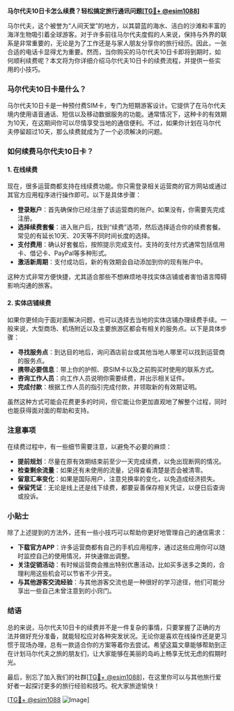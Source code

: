 **马尔代夫10日卡怎么续费？轻松搞定旅行通讯问题[[TG💪+ @esim1088](https://t.me/s/esim1088)]**

马尔代夫，这个被誉为“人间天堂”的地方，以其碧蓝的海水、洁白的沙滩和丰富的海洋生物吸引着全球游客。对于许多前往马尔代夫度假的人来说，保持与外界的联系是非常重要的，无论是为了工作还是与家人朋友分享你的旅行经历。因此，一张合适的电话卡显得尤为重要。然而，当你购买的马尔代夫10日卡即将到期时，如何顺利续费呢？本文将为你详细介绍马尔代夫10日卡的续费流程，并提供一些实用的小技巧。

### 马尔代夫10日卡是什么？

马尔代夫10日卡是一种预付费SIM卡，专门为短期游客设计。它提供了在马尔代夫境内使用语音通话、短信以及移动数据服务的功能。通常情况下，这种卡的有效期为10天，在这期间你可以尽情享受当地的通信便利。不过，如果你计划在马尔代夫停留超过10天，那么续费就成为了一个必须解决的问题。

### 如何续费马尔代夫10日卡？

#### 1. 在线续费

现在，很多运营商都支持在线续费功能。你只需登录相关运营商的官方网站或通过其官方应用程序进行操作即可。以下是具体步骤：

- **登录账户**：首先确保你已经注册了该运营商的账户。如果没有，你需要先完成注册。
- **选择续费套餐**：进入账户后，找到“续费”选项，然后选择适合你的续费套餐。常见的有延长10天、20天等不同时间长度的选择。
- **支付费用**：确认好套餐后，按照提示完成支付。支持的支付方式通常包括信用卡、借记卡、PayPal等多种形式。
- **激活新周期**：支付成功后，新的有效期会自动添加到你的现有账户中。

这种方式非常方便快捷，尤其适合那些不想麻烦地寻找实体店铺或者害怕语言障碍影响沟通的旅客。

#### 2. 实体店铺续费

如果你更倾向于面对面解决问题，也可以选择去当地的实体店铺办理续费手续。一般来说，大型商场、机场附近以及主要旅游区都会有相关的服务点。以下是具体步骤：

- **寻找服务点**：到达目的地后，询问酒店前台或其他当地人哪里可以找到运营商的服务点。
- **携带必要信息**：带上你的护照、原SIM卡以及之前购买时使用的联系方式。
- **咨询工作人员**：向工作人员说明你需要续费，并出示相关证件。
- **完成付款**：根据工作人员的指引完成付款，并领取新的有效期证明。

虽然这种方式可能会花费更多的时间，但它能让你更加直观地了解整个过程，同时也能获得面对面的帮助和支持。

### 注意事项

在续费过程中，有一些细节需要注意，以避免不必要的麻烦：

- **提前规划**：尽量在原有效期结束前至少一天完成续费，以免出现断网的情况。
- **检查剩余流量**：如果还有未使用的流量，记得查看清楚是否会被清零。
- **留意汇率变化**：如果是国际用户，注意兑换率的变化，以免造成经济损失。
- **保留凭证**：无论是线上还是线下续费，都要妥善保存相关凭证，以便日后查询或投诉。

### 小贴士

除了上述提到的方法外，还有一些小技巧可以帮助你更好地管理自己的通信需求：

- **下载官方APP**：许多运营商都有自己的手机应用程序，通过这些应用你可以随时监控自己的使用情况，并快速做出调整。
- **关注促销活动**：有时候运营商会推出特别优惠活动，比如买多送多之类的，合理利用这些机会可以节省不少开支。
- **与其他游客交流经验**：与其他游客交流也是一种很好的学习途径，他们可能分享出一些自己未曾注意到的小窍门。

### 结语

总的来说，马尔代夫10日卡的续费并不是一件复杂的事情，只要掌握了正确的方法并做好充分准备，就能轻松应对各种突发状况。无论你是喜欢在线操作还是更习惯于现场办理，总有一款适合你的方案等着你去尝试。希望这篇文章能够帮助到正在计划马尔代夫之旅的朋友们，让大家能够在美丽的岛屿上畅享无忧无虑的假期时光。

最后，别忘了加入我们的社群[[TG💪+ @esim1088](https://t.me/s/esim1088)]，在这里你可以与其他旅行爱好者一起探讨更多的旅行经验和技巧。祝大家旅途愉快！

[[TG💪+ @esim1088](https://t.me/s/esim1088) ![Image](https://i.postimg.cc/4NQfJmqS/Snipaste-2025-05-13-00-14-12.png)]